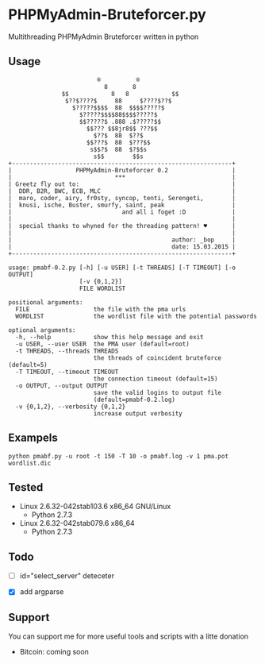 # PHPMyAdmin-Bruteforcer.py

Multithreading PHPMyAdmin Bruteforcer written in python


## Usage
```
                         ®          ®
                           8       8
               $$            8   8            $$
                $??$????$     88     $????$??$
                  $?????$$$$  88  $$$$?????$
                    $?????$$$$88$$$$?????$
                    $$?????$ .888 .$?????$$
                      $$??? $$8jr8$$ ???$$
                        $??$  88  $??$
                      $$???$  88  $???$$
                       s$$?$  88  $?$$s
                        s$$        $$s
+--------------------------------------------------------------+
|                  PHPMyAdmin-Bruteforcer 0.2                  |
|                             ***                              |
| Greetz fly out to:                                           |
|  DDR, B2R, BWC, ECB, MLC                                     |
|  maro, coder, airy, fr0sty, syncop, tenti, Serengeti,        |
|  knusi, ische, Buster, smurfy, saint, peak                   |
|                               and all i foget :D             |
|                                                              |
|  special thanks to whyned for the threading pattern! ♥       |
|                                                              |
|                                             author: _bop     |
|                                             date: 15.03.2015 |
+--------------------------------------------------------------+

usage: pmabf-0.2.py [-h] [-u USER] [-t THREADS] [-T TIMEOUT] [-o OUTPUT]
                    [-v {0,1,2}]
                    FILE WORDLIST

positional arguments:
  FILE                  the file with the pma urls
  WORDLIST              the wordlist file with the potential passwords

optional arguments:
  -h, --help            show this help message and exit
  -u USER, --user USER  the PMA user (default=root)
  -t THREADS, --threads THREADS
                        the threads of coincident bruteforce (default=5)
  -T TIMEOUT, --timeout TIMEOUT
                        the connection timeout (default=15)
  -o OUTPUT, --output OUTPUT
                        save the valid logins to output file
                        (default=pmabf-0.2.log)
  -v {0,1,2}, --verbosity {0,1,2}
                        increase output verbosity

```

## Exampels
`python pmabf.py -u root -t 150 -T 10 -o pmabf.log -v 1 pma.pot wordlist.dic`

## Tested
* Linux 2.6.32-042stab103.6 x86_64 GNU/Linux
  * Python 2.7.3
* Linux 2.6.32-042stab079.6 x86_64
  * Python 2.7.3


## Todo
- [ ] id="select_server" deteceter
- [x] add argparse


## Support
You can support me for more useful tools and scripts with a litte donation
* Bitcoin: coming soon
